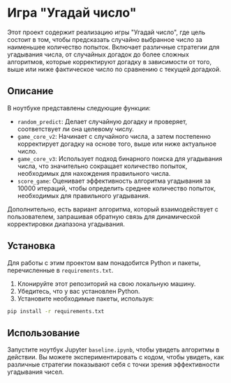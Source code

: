 
# Игра "Угадай число"

Этот проект содержит реализацию игры "Угадай число", где цель состоит в том, чтобы предсказать случайно выбранное число за наименьшее количество попыток. Включает различные стратегии для угадывания числа, от случайных догадок до более сложных алгоритмов, которые корректируют догадку в зависимости от того, выше или ниже фактическое число по сравнению с текущей догадкой.

## Описание

В ноутбуке представлены следующие функции:

- `random_predict`: Делает случайную догадку и проверяет, соответствует ли она целевому числу.
- `game_core_v2`: Начинает с случайного числа, а затем постепенно корректирует догадку на основе того, выше или ниже актуальное число.
- `game_core_v3`: Использует подход бинарного поиска для угадывания числа, что значительно сокращает количество попыток, необходимых для нахождения правильного числа.
- `score_game`: Оценивает эффективность алгоритма угадывания за 10000 итераций, чтобы определить среднее количество попыток, необходимых для правильного угадывания.

Дополнительно, есть вариант алгоритма, который взаимодействует с пользователем, запрашивая обратную связь для динамической корректировки диапазона угадывания.

## Установка

Для работы с этим проектом вам понадобится Python и пакеты, перечисленные в `requirements.txt`.

1. Клонируйте этот репозиторий на свою локальную машину.
2. Убедитесь, что у вас установлен Python.
3. Установите необходимые пакеты, используя:

```bash
pip install -r requirements.txt
```

## Использование

Запустите ноутбук Jupyter `baseline.ipynb`, чтобы увидеть алгоритмы в действии. Вы можете экспериментировать с кодом, чтобы увидеть, как различные стратегии показывают себя с точки зрения эффективности угадывания чисел.
